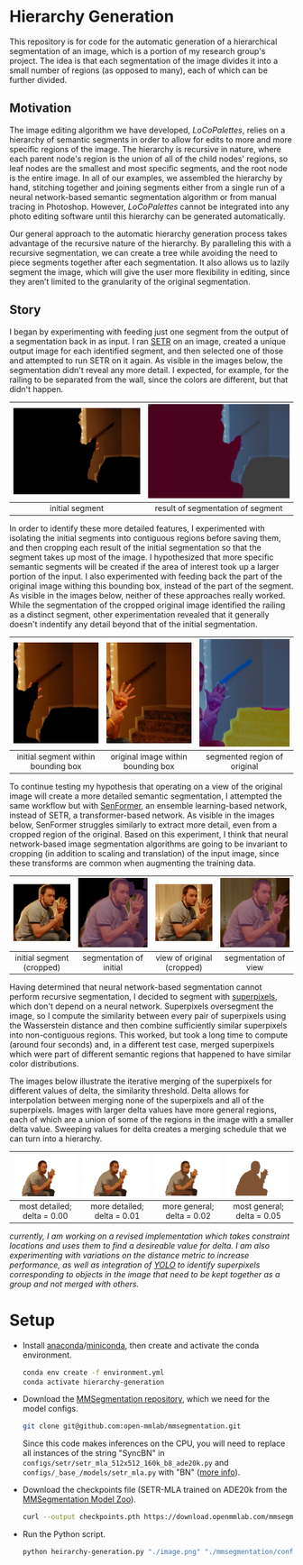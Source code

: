 # Hierarchy Generation

This repository is for code for the automatic generation of a hierarchical segmentation of an image, which is a portion of my research group's project. The idea is that each segmentation of the image divides it into a small number of regions (as opposed to many), each of which can be further divided.

## Motivation

The image editing algorithm we have developed, _LoCoPalettes_, relies on a hierarchy of semantic segments in order to allow for edits to more and more specific regions of the image. The hierarchy is recursive in nature, where each parent node's region is the union of all of the child nodes' regions, so leaf nodes are the smallest and most specific segments, and the root node is the entire image. In all of our examples, we assembled the hierarchy by hand, stitching together and joining segments either from a single run of a neural network-based semantic segmentation algorithm or from manual tracing in Photoshop. However, _LoCoPalettes_ cannot be integrated into any photo editing software until this hierarchy can be generated automatically.

Our general approach to the automatic hierarchy generation process takes advantage of the recursive nature of the hierarchy. By paralleling this with a recursive segmentation, we can create a tree while avoiding the need to piece segments together after each segmentation. It also allows us to lazily segment the image, which will give the user more flexibility in editing, since they aren’t limited to the granularity of the original segmentation.

## Story

I began by experimenting with feeding just one segment from the output of a segmentation back in as input. I ran [SETR](https://github.com/open-mmlab/mmsegmentation/blob/master/configs/setr/README.md) on an image, created a unique output image for each identified segment, and then selected one of those and attempted to run SETR on it again. As visible in the images below, the segmentation didn't reveal any more detail. I expected, for example, for the railing to be separated from the wall, since the colors are different, but that didn't happen.

| ![](images/uncropped-initial.png) | ![](images/uncropped-segment.png) |
| :-------------------------------: | :-------------------------------: |
|          initial segment          | result of segmentation of segment |

In order to identify these more detailed features, I experimented with isolating the initial segments into contiguous regions before saving them, and then cropping each result of the initial segmentation so that the segment takes up most of the image. I hypothesized that more specific semantic segments will be created if the area of interest took up a larger portion of the input. I also experimented with feeding back the part of the original image withing this bounding box, instead of the part of the segment. As visible in the images below, neither of these approaches really worked. While the segmentation of the cropped original image identified the railing as a distinct segment, other experimentation revealed that it generally doesn't indentify any detail beyond that of the initial segmentation.

| ![](images/setr-crop-initial.jpeg)  |   ![](images/setr-crop-view.png)   | ![](images/setr-crop-original.png) |
| :---------------------------------: | :--------------------------------: | :--------------------------------: |
| initial segment within bounding box | original image within bounding box |    segmented region of original    |

To continue testing my hypothesis that operating on a view of the original image will create a more detailed semantic segmentation, I attempted the same workflow but with [SenFormer](https://github.com/WalBouss/SenFormer), an ensemble learning-based network, instead of SETR, a transformer-based network. As visible in the images below, SenFormer struggles similarly to extract more detail, even from a cropped region of the original. Based on this experiment, I think that neural network-based image segmentation algorithms are going to be invariant to cropping (in addition to scaling and translation) of the input image, since these transforms are common when augmenting the training data.

| ![](images/senformer-segment.png) | ![](images/senformer-black.png) | ![](images/senformer-view.png) | ![](images/senformer-result.png) |
| :-------------------------------: | :-----------------------------: | :----------------------------: | :------------------------------: |
|     initial segment (cropped)     |     segmentation of initial     |   view of original (cropped)   |       segmentation of view       |

Having determined that neural network-based segmentation cannot perform recursive segmentation, I decided to segment with [superpixels](https://pyimagesearch.com/2014/07/28/a-slic-superpixel-tutorial-using-python/), which don't depend on a neural network. Superpixels oversegment the image, so I compute the similarity between every pair of superpixels using the Wasserstein distance and then combine sufficiently similar superpixels into non-contiguous regions. This worked, but took a long time to compute (around four seconds) and, in a different test case, merged superpixels which were part of different semantic regions that happened to have similar color distributions.

The images below illustrate the iterative merging of the superpixels for different values of delta, the similarity threshold. Delta allows for interpolation between merging none of the superpixels and all of the superpixels. Images with larger delta values have more general regions, each of which are a union of some of the regions in the image with a smaller delta value. Sweeping values for delta creates a merging schedule that we can turn into a hierarchy.

| ![](images/superpixels-0.00.png) | ![](images/superpixels-0.01.png) | ![](images/superpixels-0.02.png) | ![](images/superpixels-0.05.png) |
| :------------------------------: | :------------------------------: | :------------------------------: | :------------------------------: |
|   most detailed; delta = 0.00    |   more detailed; delta = 0.01    |    more general; delta = 0.02    |    most general; delta = 0.05    |

_currently, I am working on a revised implementation which takes constraint locations and uses them to find a desireable value for delta. I am also experimenting with variations on the distance metric to increase performance, as well as integration of [YOLO](https://github.com/ultralytics/yolov5) to identify superpixels corresponding to objects in the image that need to be kept together as a group and not merged with others._

# Setup

- Install [anaconda](https://www.anaconda.com/products/individual)/[miniconda](https://docs.conda.io/en/latest/miniconda.html), then create and activate the conda environment.

  ```bash
  conda env create -f environment.yml
  conda activate hierarchy-generation
  ```

- Download the [MMSegmentation repository](https://github.com/open-mmlab/mmsegmentation), which we need for the model configs.

  ```bash
  git clone git@github.com:open-mmlab/mmsegmentation.git
  ```

  Since this code makes inferences on the CPU, you will need to replace all instances of the string "SyncBN" in `configs/setr/setr_mla_512x512_160k_b8_ade20k.py` and `configs/_base_/models/setr_mla.py` with "BN" ([more info](https://github.com/open-mmlab/mmsegmentation/issues/292)).

- Download the checkpoints file (SETR-MLA trained on ADE20k from the [MMSegmentation Model Zoo](https://github.com/open-mmlab/mmsegmentation/blob/master/configs/setr/README.md)).

  ```bash
  curl --output checkpoints.pth https://download.openmmlab.com/mmsegmentation/v0.5/setr/setr_mla_512x512_160k_b8_ade20k/setr_mla_512x512_160k_b8_ade20k_20210619_191118-c6d21df0.pth
  ```

- Run the Python script.
  ```bash
  python heirarchy-generation.py "./image.png" "./mmsegmentation/configs/setr/setr_mla_512x512_160k_b8_ade20k.py" "./checkpoints.pth"
  ```
